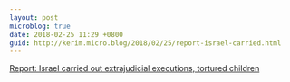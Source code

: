 ```yaml
---
layout: post
microblog: true
date: 2018-02-25 11:29 +0800
guid: http://kerim.micro.blog/2018/02/25/report-israel-carried.html
---
```

[Report: Israel carried out extrajudicial executions, tortured children](https://www.middleeastmonitor.com/20180222-report-israel-carried-out-extrajudicial-executions-tortured-children/)
